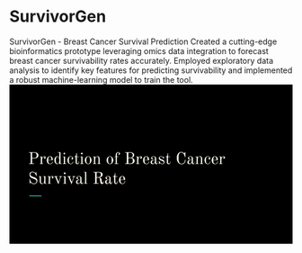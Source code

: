 # SurvivorGen
SurvivorGen - Breast Cancer Survival Prediction
Created a cutting-edge bioinformatics prototype leveraging omics data integration to forecast breast cancer survivability rates accurately.
Employed exploratory data analysis to identify key features for predicting survivability and implemented a robust machine-learning model to train the tool.
![cover](./images/cover.png)
